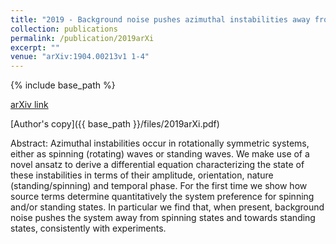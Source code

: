 ```yaml
---
title: "2019 - Background noise pushes azimuthal instabilities away from spinning states"
collection: publications
permalink: /publication/2019arXi
excerpt: ""
venue: "arXiv:1904.00213v1 1-4"
---
```

{% include base_path %}

[arXiv link](https://arxiv.org/abs/arXiv:1904.00213v1)

[Author's copy]({{ base_path }}/files/2019arXi.pdf)

Abstract: Azimuthal instabilities occur in rotationally symmetric systems, either as spinning (rotating) waves or standing waves. We make use of a novel ansatz to derive a differential equation characterizing the state of these instabilities in terms of their amplitude, orientation, nature (standing/spinning) and temporal phase. For the first time we show how source terms determine quantitatively the system preference for spinning and/or standing states. In particular we find that, when present, background noise pushes the system away from spinning states and towards standing states, consistently with experiments.